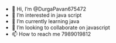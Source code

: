 - 👋 Hi, I’m @DurgaPavan675472
- 👀 I’m interested in java script 
- 🌱 I’m currently learning java
-  💞️ I’m looking to collaborate on javascript
- 📫 How to reach me 7989019812

<!---
DurgaPavan675472/DurgaPavan675472 is a ✨ special ✨ repository because its `README.md` (this file) appears on your GitHub profile.
You can click the Preview link to take a look at your changes.


